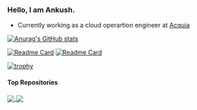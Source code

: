 ### Hello, I am Ankush. ###
  
- Currently working as a cloud operartion engineer at [Acquia](https://www.acquia.com/)

[![Anurag's GitHub stats](https://github-readme-stats.vercel.app/api?username=ankushshinde755&show=reviews,discussions_started,discussions_answered,prs_merged&show_icons=true&theme=chartreuse-dark)](https://github.com/anuraghazra/github-readme-stats)

[![Readme Card](https://github-readme-stats.vercel.app/api/pin/?username=ankushshinde755&repo=github-profile-achievements&theme=chartreuse-dark)](https://github.com/ankushshinde755/github-profile-achievements)
[![Readme Card](https://github-readme-stats.vercel.app/api/pin/?username=ankushshinde755&repo=ankushshinde755&theme=chartreuse-dark)](https://github.com/ankushshinde755/ankushshinde755)

[![trophy](https://github-profile-trophy.vercel.app/?username=ankushshinde755&theme=onedark)](https://github.com/ryo-ma/github-profile-trophy)

#### Top Repositories


<a href="https://github.com/ankushshinde755/ankushshinde755">
  <img align="center" src="https://github-readme-stats.vercel.app/api/pin/?username=ankushshinde755&repo=ankushshinde755&theme=buefy" />
</a>
<a href="https://github.com/ankushshinde755/The-Gym">
  <img align="center" src="https://github-readme-stats.vercel.app/api/pin/?username=ankushshinde755&repo=The-Gym&theme=buefy" />
</a>

<!---
ankushshinde755/ankushshinde755 is a ✨ special ✨ repository because its `README.md` (this file) appears on your GitHub profile.
You can click the Preview link to take a look at your changes.
--->
